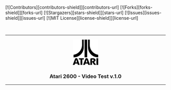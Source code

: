 [![Contributors][contributors-shield]][contributors-url]
[![Forks][forks-shield]][forks-url]
[![Stargazers][stars-shield]][stars-url]
[![Issues][issues-shield]][issues-url]
[![MIT License][license-shield]][license-url]
<!-- [![LinkedIn][linkedin-shield]] [linkedin-url] -->

<br />

----------

<div align="center">
  <a href="https://github.com/DrVector-000/A2600-Video-Test">
    <img src="images/Atari 2600 logo.png" alt="Logo" width="80" height="80">
  </a>

  <h3 align="center">Atari 2600 - Video Test v.1.0</h3>
</div>

----------
